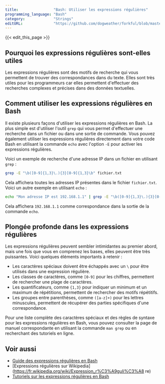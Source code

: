 ```yaml
---
title:                "Bash: Utiliser les expressions régulières"
programming_language: "Bash"
category:             "Strings"
editURL:              "https://github.com/dogweather/forkful/blob/master/content/fr/bash/using-regular-expressions.md"
---
```


{{< edit_this_page >}}

## Pourquoi les expressions régulières sont-elles utiles

Les expressions régulières sont des motifs de recherche qui vous permettent de trouver des correspondances dans du texte. Elles sont très utiles pour les programmeurs car elles permettent d'effectuer des recherches complexes et précises dans des données textuelles.

## Comment utiliser les expressions régulières en Bash

Il existe plusieurs façons d'utiliser les expressions régulières en Bash. La plus simple est d'utiliser l'outil `grep` qui vous permet d'effectuer une recherche dans un fichier ou dans une sortie de commande. Vous pouvez également utiliser les expressions régulières directement dans votre code Bash en utilisant la commande `echo` avec l'option `-E` pour activer les expressions régulières.

Voici un exemple de recherche d'une adresse IP dans un fichier en utilisant `grep` :

```Bash
grep -E "\b([0-9]{1,3}\.){3}[0-9]{1,3}\b" fichier.txt
```

Cela affichera toutes les adresses IP présentes dans le fichier `fichier.txt`. Voici un autre exemple en utilisant `echo` :

```Bash
echo "Mon adresse IP est 192.168.1.1" | grep -E "\b([0-9]{1,3}\.){3}[0-9]{1,3}\b"
```

Cela affichera `192.168.1.1` comme correspondance dans la sortie de la commande `echo`.

## Plongée profonde dans les expressions régulières

Les expressions régulières peuvent sembler intimidantes au premier abord, mais une fois que vous en comprenez les bases, elles peuvent être très puissantes. Voici quelques éléments importants à retenir :

- Les caractères spéciaux doivent être échappés avec un `\` pour être utilisés dans une expression régulière.
- Les classes de caractères, comme `[0-9]` pour les chiffres, permettent de rechercher une plage de caractères.
- Les quantificateurs, comme `{1,3}` pour indiquer un minimum et un maximum de répétitions, permettent de rechercher des motifs répétitifs.
- Les groupes entre parenthèses, comme `([a-z]+)` pour les lettres minuscules, permettent de récupérer des parties spécifiques d'une correspondance.

Pour une liste complète des caractères spéciaux et des règles de syntaxe pour les expressions régulières en Bash, vous pouvez consulter la page de manuel correspondante en utilisant la commande `man grep` ou en recherchant des tutoriels en ligne.

## Voir aussi

- [Guide des expressions régulières en Bash](https://www.gnu.org/savannah-checkouts/gnu/bash/manual/bash.html#Shell-Pattern-Matching)
- [Expressions régulières sur Wikipedia](https://fr.wikipedia.org/wiki/Expression_r%C3%A9guli%C3%A8
re)
- [Tutoriels sur les expressions régulières en Bash](https://www.linuxtricks.fr/wiki/expressions-regulieres-decoupe-de-strings-en-bash)